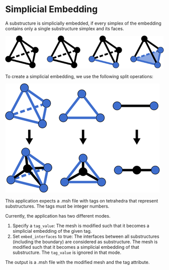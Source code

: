 # Simplicial Embedding

A substructure is simplicially embedded, if every simplex of the embedding contains only a single substructure simplex and its faces.

![simplicial embedding](img/regular_simplices.svg)

To create a simplicial embedding, we use the following split operations:

![simplex split](img/simplex_split.svg)

This application expects a .msh file with tags on tetrahedra that represent substructures. The tags must be integer numbers.

Currently, the application has two different modes.

1. Specify a `tag_value`: The mesh is modified such that it becomes a simplicial embedding of the given tag.
2. Set `embed_interfaces` to true: The interfaces between all substructures (including the boundary) are considered as substructure. The mesh is modified such that it becomes a simplicial embedding of that substructure. The `tag_value` is ignored in that mode.

The output is a .msh file with the modified mesh and the tag attribute.
